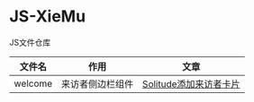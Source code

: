 # JS-XieMu

JS文件仓库

| 文件名 | 作用 | 文章 |
| :-: | :-: | :-: |
| welcome | 来访者侧边栏组件 | [Solitude添加来访者卡片](https://blog.qjqq.cn/posts/834f.html) |